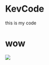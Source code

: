 # KevCode
this is my code
<h1>wow</h1>
<img src = "http://cdn77.sadanduseless.com/wp-content/uploads/2011/12/hacker1.jpg"></img>
